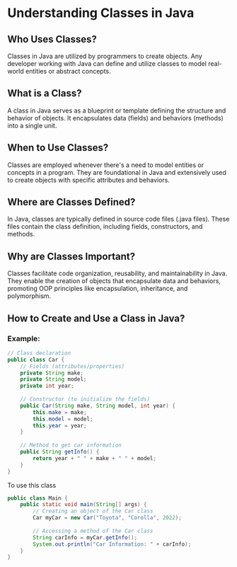 # Understanding Classes in Java

## Who Uses Classes?
Classes in Java are utilized by programmers to create objects. Any developer working with Java can define and utilize classes to model real-world entities or abstract concepts.

## What is a Class?
A class in Java serves as a blueprint or template defining the structure and behavior of objects. It encapsulates data (fields) and behaviors (methods) into a single unit.

## When to Use Classes?
Classes are employed whenever there's a need to model entities or concepts in a program. They are foundational in Java and extensively used to create objects with specific attributes and behaviors.

## Where are Classes Defined?
In Java, classes are typically defined in source code files (.java files). These files contain the class definition, including fields, constructors, and methods.

## Why are Classes Important?
Classes facilitate code organization, reusability, and maintainability in Java. They enable the creation of objects that encapsulate data and behaviors, promoting OOP principles like encapsulation, inheritance, and polymorphism.

## How to Create and Use a Class in Java?

### Example:

```java
// Class declaration
public class Car {
    // Fields (attributes/properties)
    private String make;
    private String model;
    private int year;
    
    // Constructor (to initialize the fields)
    public Car(String make, String model, int year) {
        this.make = make;
        this.model = model;
        this.year = year;
    }
    
    // Method to get car information
    public String getInfo() {
        return year + " " + make + " " + model;
    }
}
```
To use this class
```java
public class Main {
    public static void main(String[] args) {
        // Creating an object of the Car class
        Car myCar = new Car("Toyota", "Corolla", 2022);
        
        // Accessing a method of the Car class
        String carInfo = myCar.getInfo();
        System.out.println("Car Information: " + carInfo);
    }
}

```